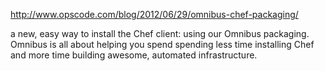 http://www.opscode.com/blog/2012/06/29/omnibus-chef-packaging/

a new, easy way to install the Chef client: using our Omnibus packaging. Omnibus is all about helping you spend spending less time installing Chef and more time building awesome, automated infrastructure.
